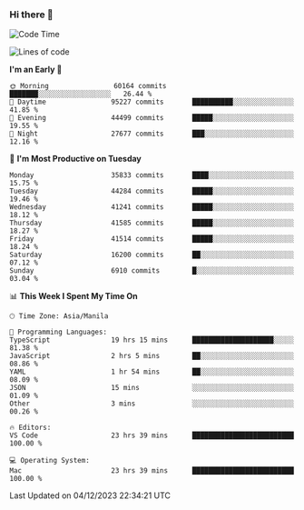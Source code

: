 ### Hi there 👋

<!--START_SECTION:waka-->
![Code Time](http://img.shields.io/badge/Code%20Time-4%2C605%20hrs%2029%20mins-blue)

![Lines of code](https://img.shields.io/badge/From%20Hello%20World%20I%27ve%20Written-102.7%20million%20lines%20of%20code-blue)

**I'm an Early 🐤** 

```text
🌞 Morning                60164 commits       ███████░░░░░░░░░░░░░░░░░░   26.44 % 
🌆 Daytime                95227 commits       ██████████░░░░░░░░░░░░░░░   41.85 % 
🌃 Evening                44499 commits       █████░░░░░░░░░░░░░░░░░░░░   19.55 % 
🌙 Night                  27677 commits       ███░░░░░░░░░░░░░░░░░░░░░░   12.16 % 
```
📅 **I'm Most Productive on Tuesday** 

```text
Monday                   35833 commits       ████░░░░░░░░░░░░░░░░░░░░░   15.75 % 
Tuesday                  44284 commits       █████░░░░░░░░░░░░░░░░░░░░   19.46 % 
Wednesday                41241 commits       █████░░░░░░░░░░░░░░░░░░░░   18.12 % 
Thursday                 41585 commits       █████░░░░░░░░░░░░░░░░░░░░   18.27 % 
Friday                   41514 commits       █████░░░░░░░░░░░░░░░░░░░░   18.24 % 
Saturday                 16200 commits       ██░░░░░░░░░░░░░░░░░░░░░░░   07.12 % 
Sunday                   6910 commits        █░░░░░░░░░░░░░░░░░░░░░░░░   03.04 % 
```


📊 **This Week I Spent My Time On** 

```text
🕑︎ Time Zone: Asia/Manila

💬 Programming Languages: 
TypeScript               19 hrs 15 mins      ████████████████████░░░░░   81.38 % 
JavaScript               2 hrs 5 mins        ██░░░░░░░░░░░░░░░░░░░░░░░   08.86 % 
YAML                     1 hr 54 mins        ██░░░░░░░░░░░░░░░░░░░░░░░   08.09 % 
JSON                     15 mins             ░░░░░░░░░░░░░░░░░░░░░░░░░   01.09 % 
Other                    3 mins              ░░░░░░░░░░░░░░░░░░░░░░░░░   00.26 % 

🔥 Editors: 
VS Code                  23 hrs 39 mins      █████████████████████████   100.00 % 

💻 Operating System: 
Mac                      23 hrs 39 mins      █████████████████████████   100.00 % 
```


 Last Updated on 04/12/2023 22:34:21 UTC
<!--END_SECTION:waka-->


<!--
**rad182/rad182** is a ✨ _special_ ✨ repository because its `README.md` (this file) appears on your GitHub profile.

Here are some ideas to get you started:

- 🔭 I’m currently working on ...
- 🌱 I’m currently learning ...
- 👯 I’m looking to collaborate on ...
- 🤔 I’m looking for help with ...
- 💬 Ask me about ...
- 📫 How to reach me: ...
- 😄 Pronouns: ...
- ⚡ Fun fact: ...
-->
